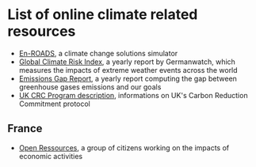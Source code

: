 # List of online climate related resources

* [En-ROADS](https://en-roads.climateinteractive.org/scenario.html), a climate change solutions simulator
* [Global Climate Risk Index](https://germanwatch.org/en/17307), a yearly report by Germanwatch, which measures the impacts of extreme weather events across the world
* [Emissions Gap Report](https://www.unenvironment.org/resources/emissions-gap-report-2019), a yearly report computing the gap between greenhouse gases emissions and our goals
* [UK CRC Program description](https://data.gov.uk/dataset/4b709a17-6e98-4021-a207-137ac931bfc3/information-for-each-carbon-reduction-commitment-crc-participant), informations on UK's Carbon Reduction Commitment protocol

## France

* [Open Ressources](https://open-ressources.fr/), a group of citizens working on the impacts of economic activities
